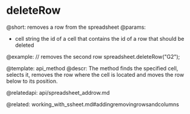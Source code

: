 deleteRow
==============

@short:
	removes a row from the spreadsheet
@params:
- cell		string			the id of a cell that contains the id of a row that should be deleted


@example:
// removes the second row
spreadsheet.deleteRow("G2");

@template: api_method
@descr:
The method finds the specified cell, selects it, removes the row where the cell is located and moves the row below to its position.


@relatedapi:
api/spreadsheet_addrow.md

@related:
working_with_ssheet.md#addingremovingrowsandcolumns